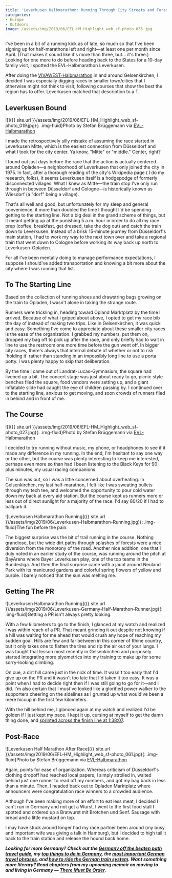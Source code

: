 ```yaml
---
title: 'Leverkusen Halbmarathon: Running Through City Streets and Forest Paths'
categories:
- Europe
- Outdoors
image: /assets/img/2019/06/EFL-HM_Highlight_web_sf-photo_035.jpg
---
```



I've been in a bit of a running kick as of late, so much so that I've been signing up for half-marathons left and right––at least one per month since April. (That makes it sound like it's more than three, but... it's three.) Looking for one more to do before heading back to the States for a 10-day family visit, I spotted the EVL-Halbmarathon Leverkusen. 

After doing the [VIVAWEST-Halbmarathon](https://www.strava.com/activities/2379513374) in and around Gelsenkirchen, I decided I was especially digging races in smaller town/cities that I otherwise might not think to visit, following courses that show the best the region has to offer. Leverkusen matched that description to a T.

<!-- more -->

## Leverkusen Bound

![]({{ site.url }}/assets/img/2019/06/EFL-HM_Highlight_web_sf-photo_019.jpg){: .img-fluid}Photo by Stefan Brüggemann via [EVL-Halbmarathon](https://www.leverkusen-halbmarathon.de/index.php?id=159)

I made the retrospectively silly mistake of assuming the race started in Leverkusen Mitte, which is the easiest connection from Düsseldorf and what I took for the city center.  Ya know, "Mitte" or "middle." Center, right?

I found out just days before the race that the action is actually centered around Opladen––a neighborhood of Leverkusen that only joined the city in 1975. In fact, after a thorough reading of the city's Wikipedia page ( I do my research, folks), it seems Leverkusen itself is a hodgepodge of formerly disconnected villages. What I knew as Mitte––the train stop I've only run through in between Düsseldorf and Cologne––is historically known as Wiesdorf (a "dorf" being a village).

That's all well and good, but unfortunately for my sleep and general convenience, it more than doubled the time I thought I'd be spending getting to the starting line. Not a big deal in the grand scheme of things, but it meant getting up at the punishing 5 a.m. hour in order to do all my race prep (coffee, breakfast, get dressed, take the dog out) and catch the train down to Leverkusen. Instead of a brisk 15-minute journey from Düsseldorf's main station, I had to work my way to the next town over and take a regional train that went down to Cologne before working its way back up north to Leverkusen-Opladen.

For all I've been mentally doing to manage performance expectations, I suppose I should've added transportation and knowing a bit more about the city where I was running that list.

## To The Starting Line

Based on the collection of running shoes and drawstring bags growing on the train to Opladen, I wasn't alone in taking the strange route.

Runners were trickling in, heading toward Opland Marktplatz by the time I arrived. Because of what I griped about above, I opted to get my race bib the day of instead of making two trips. Like in Gelsenkirchen, it was quick and easy. Something I've come to appreciate about these smaller city races is the ease of the organization. I grabbed my numbers, put them on, dropped my bag off to pick up after the race, and only briefly had to wait in line to use the restroom one more time before the gun went off. In bigger city races, there's always that internal debate of whether or not to risk 'holding it' rather than standing in an impossibly long line to use a porta potty. I was plenty happy to skip that deliberation.

By the time I came out of Landrat-Lucas-Gymnasium, the square had livened up a bit. The concert stage was just about ready to go, picnic style benches filed the square, food vendors were setting up, and a giant inflatable slide had caught the eye of children passing by.  I continued over to the starting line, anxious to get moving, and soon crowds of runners filed in behind and in front of me.

## The Course

![]({{ site.url }}/assets/img/2019/06/EFL-HM_Highlight_web_sf-photo_027.jpg){: .img-fluid}Photo by Stefan Brüggemann via [EVL-Halbmarathon](https://www.leverkusen-halbmarathon.de/index.php?id=159)

I decided to try running without music, my phone, or headphones to see if it made any difference in my running. In the end, I'm hesitant to say one way or the other, but the course was plenty interesting to keep me interested, perhaps even more so than had I been listening to the Black Keys for 90-plus minutes, my usual racing companions. 

The sun was out, so I was a little concerned about overheating. In Gelsenkirchen, my last half-marathon, I felt like I was sweating bullets through my tech tee, and welcomed the opportunity to pour cold water down my back at every aid station. But the course kept us runners more or less out of direct sunlight for a majority of the race. I'd say 80/20 if I had to ballpark it.

![Leverkusen Halbmarathon Running]({{ site.url }}/assets/img/2019/06/Leverkusen-Halbmarathon-Running.jpg){: .img-fluid}The fun before the pain.

The biggest surprise was the bit of trail running in the course. Nothing grandiose, but the wide dirt paths through splashes of forests were a nice diversion from the monotony of the road. Another nice addition, one that I duly noted in an earlier study of the course, was running around the pitch at BayArena where Bayer Leverkusen play, one of the top teams in the Bundesliga. And then the final surprise came with a jaunt around Neuland Park with its manicured gardens and colorful spring flowers of yellow and purple. I barely noticed that the sun was melting me.

## Getting The PR

![Leverkusen Halbmarathon Running]({{ site.url }}/assets/img/2019/06/Leverkusen-Germany-Half-Marathon-Runner.jpg){: .img-fluid}Getting a PR isn't always pretty looking.

With a few kilometers to go to the finish, I glanced at my watch and realized I was within reach of a PR. That meant grinding it out despite not knowing if a hill was waiting for me ahead that would crush any hope of reaching my sudden goal. Hills are few and far between in this corner of Rhine country, but it only takes one to flatten the tires and rip the air out of your lungs. I was taught that lesson most recently in Gelsenkirchen and purposely started integrating more plyometrics into my training to make up for some sorry-looking climbing.

On cue, a dirt hill came just in the nick of time. It wasn't too early that I'd give up on the PR and it wasn't too late that I'd taken it too easy. It was a point when I had to decide right then if I was still going to go for it––and I did. I'm also certain that I must've looked like a glorified power walker to the supporters cheering on the sidelines as I grunted up what would've been a mere hiccup in the first few kilometers.

With the hill behind me, I glanced again at my watch and realized I'd be golden if I just kept my pace. I kept it up, cursing at myself to get the damn thing done, and [sprinted across the finish line at 1:38:07](https://www.strava.com/activities/2453937429).

## Post-Race

![Leverkusen Half Marathon After Race]({{ site.url }}/assets/img/2019/06/EFL-HM_Highlight_web_sf-photo_061.jpg){: .img-fluid}Photo by Stefan Brüggemann via [EVL-Halbmarathon](https://www.leverkusen-halbmarathon.de/index.php?id=159)

Again, points for ease of organization. Whereas criticism of Düsseldorf's clothing dropoff had reached local papers, I simply strolled in, waited behind just one runner to read off my numbers, and got my bag back in less than a minute. Then, I headed back out to Opladen Marktplatz where announcers were congratulation race winners to a crowded audience. 

Although I've been making more of an effort to eat less meat, I decided I can't run in Germany and not get a Wurst. I went to the first food stall I spotted and ordered up a Bratwurst mit Brötchen und Senf. Sausage with bread and a little mustard on top.

I may have stuck around longer had my race partner been around (my busy and important wife was giving a talk in Hamburg), but I decided to high tail it back to the train station and release the hound back home.

_**Looking for more Germany? Check out the [Germany off the beaten path travel guide](https://withoutapath.com/travel-guides/germany/), my [top things to do in Germany](https://withoutapath.com/things-to-do-in-germany/), the [most important German travel phrases](https://withoutapath.com/most-important-german-travel-phrases/), and [how to ride the German train system](https://withoutapath.com/german-train/). Want something more literary? Read chapters from my upcoming memoir on moving to and living in Germany — [There Must Be Order](https://withoutapath.com/category/essays/there-must-be-order/).**_

